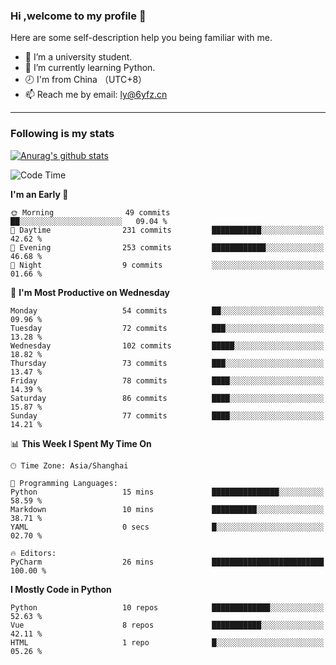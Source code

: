 ### Hi ,welcome to my profile 👋
Here are some self-description help you being familiar with me.
<!--
**liuyunfz/liuyunfz** is a ✨ _special_ ✨ repository because its `README.md` (this file) appears on your GitHub profile.
- 👯 I’m looking to collaborate on ...
- 🤔 I’m looking for help with ...
Here are some ideas to get you started:
-->
- 🏫 I’m a university student.
- 💪 I’m currently learning Python.
- 🕗 I'm from China （UTC+8）
- 📫 Reach me by email: [ly@6yfz.cn](mailto:ly@6yfz.cn)
  
---
### Following is my stats
  
[![Anurag's github stats](https://github-readme-stats.vercel.app/api?username=liuyunfz)](https://github.com/anuraghazra/github-readme-stats)
  
<!--START_SECTION:waka-->
![Code Time](http://img.shields.io/badge/Code%20Time-309%20hrs%2046%20mins-blue)

**I'm an Early 🐤** 

```text
🌞 Morning                49 commits          ██░░░░░░░░░░░░░░░░░░░░░░░   09.04 % 
🌆 Daytime                231 commits         ███████████░░░░░░░░░░░░░░   42.62 % 
🌃 Evening                253 commits         ████████████░░░░░░░░░░░░░   46.68 % 
🌙 Night                  9 commits           ░░░░░░░░░░░░░░░░░░░░░░░░░   01.66 % 
```
📅 **I'm Most Productive on Wednesday** 

```text
Monday                   54 commits          ██░░░░░░░░░░░░░░░░░░░░░░░   09.96 % 
Tuesday                  72 commits          ███░░░░░░░░░░░░░░░░░░░░░░   13.28 % 
Wednesday                102 commits         █████░░░░░░░░░░░░░░░░░░░░   18.82 % 
Thursday                 73 commits          ███░░░░░░░░░░░░░░░░░░░░░░   13.47 % 
Friday                   78 commits          ████░░░░░░░░░░░░░░░░░░░░░   14.39 % 
Saturday                 86 commits          ████░░░░░░░░░░░░░░░░░░░░░   15.87 % 
Sunday                   77 commits          ████░░░░░░░░░░░░░░░░░░░░░   14.21 % 
```


📊 **This Week I Spent My Time On** 

```text
🕑︎ Time Zone: Asia/Shanghai

💬 Programming Languages: 
Python                   15 mins             ███████████████░░░░░░░░░░   58.59 % 
Markdown                 10 mins             ██████████░░░░░░░░░░░░░░░   38.71 % 
YAML                     0 secs              █░░░░░░░░░░░░░░░░░░░░░░░░   02.70 % 

🔥 Editors: 
PyCharm                  26 mins             █████████████████████████   100.00 % 
```

**I Mostly Code in Python** 

```text
Python                   10 repos            █████████████░░░░░░░░░░░░   52.63 % 
Vue                      8 repos             ███████████░░░░░░░░░░░░░░   42.11 % 
HTML                     1 repo              █░░░░░░░░░░░░░░░░░░░░░░░░   05.26 % 
```




<!--END_SECTION:waka-->
